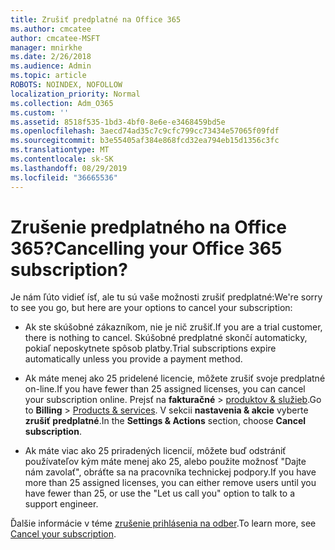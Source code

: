 ```yaml
---
title: Zrušiť predplatné na Office 365
ms.author: cmcatee
author: cmcatee-MSFT
manager: mnirkhe
ms.date: 2/26/2018
ms.audience: Admin
ms.topic: article
ROBOTS: NOINDEX, NOFOLLOW
localization_priority: Normal
ms.collection: Adm_O365
ms.custom: ''
ms.assetid: 8518f535-1bd3-4bf0-8e6e-e3468459bd5e
ms.openlocfilehash: 3aecd74ad35c7c9cfc799cc73434e57065f09fdf
ms.sourcegitcommit: b3e55405af384e868fcd32ea794eb15d1356c3fc
ms.translationtype: MT
ms.contentlocale: sk-SK
ms.lasthandoff: 08/29/2019
ms.locfileid: "36665536"
---
```

# <a name="cancelling-your-office-365-subscription"></a><span data-ttu-id="dc2c4-102">Zrušenie predplatného na Office 365?</span><span class="sxs-lookup"><span data-stu-id="dc2c4-102">Cancelling your Office 365 subscription?</span></span>

<span data-ttu-id="dc2c4-103">Je nám ľúto vidieť ísť, ale tu sú vaše možnosti zrušiť predplatné:</span><span class="sxs-lookup"><span data-stu-id="dc2c4-103">We're sorry to see you go, but here are your options to cancel your subscription:</span></span>
  
- <span data-ttu-id="dc2c4-104">Ak ste skúšobné zákazníkom, nie je nič zrušiť.</span><span class="sxs-lookup"><span data-stu-id="dc2c4-104">If you are a trial customer, there is nothing to cancel.</span></span> <span data-ttu-id="dc2c4-105">Skúšobné predplatné skončí automaticky, pokiaľ neposkytnete spôsob platby.</span><span class="sxs-lookup"><span data-stu-id="dc2c4-105">Trial subscriptions expire automatically unless you provide a payment method.</span></span>

- <span data-ttu-id="dc2c4-106">Ak máte menej ako 25 pridelené licencie, môžete zrušiť svoje predplatné on-line.</span><span class="sxs-lookup"><span data-stu-id="dc2c4-106">If you have fewer than 25 assigned licenses, you can cancel your subscription online.</span></span> <span data-ttu-id="dc2c4-107">Prejsť na **fakturačné** \> [produktov & služieb](https://go.microsoft.com/fwlink/p/?linkid=842054).</span><span class="sxs-lookup"><span data-stu-id="dc2c4-107">Go to **Billing** \> [Products & services](https://go.microsoft.com/fwlink/p/?linkid=842054).</span></span> <span data-ttu-id="dc2c4-108">V sekcii **nastavenia & akcie** vyberte **zrušiť predplatné**.</span><span class="sxs-lookup"><span data-stu-id="dc2c4-108">In the **Settings & Actions** section, choose **Cancel subscription**.</span></span>

- <span data-ttu-id="dc2c4-109">Ak máte viac ako 25 priradených licencií, môžete buď odstrániť používateľov kým máte menej ako 25, alebo použite možnosť "Dajte nám zavolať", obráťte sa na pracovníka technickej podpory.</span><span class="sxs-lookup"><span data-stu-id="dc2c4-109">If you have more than 25 assigned licenses, you can either remove users until you have fewer than 25, or use the "Let us call you" option to talk to a support engineer.</span></span>

<span data-ttu-id="dc2c4-110">Ďalšie informácie v téme [zrušenie prihlásenia na odber](https://docs.microsoft.com/office365/admin/subscriptions-and-billing/cancel-your-subscription).</span><span class="sxs-lookup"><span data-stu-id="dc2c4-110">To learn more, see [Cancel your subscription](https://docs.microsoft.com/office365/admin/subscriptions-and-billing/cancel-your-subscription).</span></span>